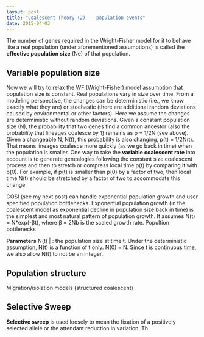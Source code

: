 ```yaml
---
layout: post
title: "Coalescent Theory (2) -- population events"
date: 2015-04-03
---
```


The number of genes required in the Wright-Fisher model for it to behave like a real population (under aforementioned assumptions) is called the <b>effective population size</b> (Ne) of that population.

<h2>Variable population size</h2>
Now we will try to relax the WF (Wright-Fisher) model assumption that population size is constant. Real populations vary in size over time. From a modeling perspective, the changes can be deterministic (i.e., we know exactly what they are) or stochastic (there are additional random deviations caused by environmental or other factors). Here we assume the changes are deterministic without random deviations. Given a constant population size (N), the probability that two genes find a common ancestor (also the probability that lineages coalesce by 1) remains as p = 1/2N (see above). Given a changeable N, N(t), this probability is also changing, p(t) = 1/2N(t). That means lineages coalesce more quickly (as we go back in time) when the population is smaller. One way to take the <b>variable coalescent rate</b> into account is to generate genealogies following the constant size coalescent process and then to stretch or compress local time p(t) by comparing it with p(0). For example, if p(t) is smaller than p(0) by a factor of two, then local time N(t) should be stretched by a factor of two to accommodate this change.

COSI (see my next post) can handle exponential population growth and user specified population bottlenecks. Exponential population growth (in the coalescent model as exponential decline in population size back in time) is the simplest and most natural pattern of population growth. It assumes N(t) = N*exp(-βt), where β = 2Nb is the scaled growth rate. Popultion bottlenecks 

<b>Parameters</b>
N(t) | : the population size at time t. Under the deterministic assumption, N(t) is a function of t only. N(0) = N. Since t is continuous time, we also allow N(t) to not be an integer.

<h2>Population structure</h2>
Migration/isolation models (structured coalescent)


<h2>Selective Sweep</h2>
<b>Selective sweep</b> is used loosely to mean the fixation of a positively selected allele or the attendant reduction in variation. Th

